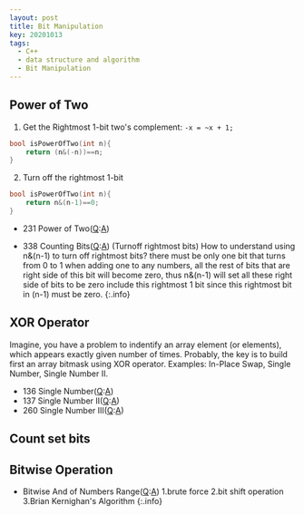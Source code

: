 ```yaml
---
layout: post
title: Bit Manipulation
key: 20201013
tags:
  - C++
  - data structure and algorithm
  - Bit Manipulation
---
```


## Power of Two
1. Get the Rightmost 1-bit
two's complement:
`-x = ~x + 1;`

``` c++
bool isPowerOfTwo(int n){
	return (n&(-n))==n;
}
```

2. Turn off the rightmost 1-bit
``` c++
bool isPowerOfTwo(int n){
	return n&(n-1)==0;
}
```

* 231 Power of Two([Q](https://leetcode.com/problems/power-of-two/):[A]())
<!--more-->
* 338 Counting Bits([Q](https://leetcode.com/problems/counting-bits/):[A]())
(Turnoff rightmost bits)
How to understand using n&(n-1) to turn off rightmost bits?
there must be only one bit that turns from 0 to 1 when adding one to any numbers, all the rest of bits that are right side of this bit will become zero, thus n&(n-1) will set all these right side of bits to be zero include this rightmost 1 bit since this rightmost bit in (n-1) must be zero.
{:.info}

## XOR Operator
Imagine, you have a problem to indentify an array element (or elements), which appears exactly given number of times. Probably, the key is to build first an array bitmask using XOR operator. Examples: In-Place Swap, Single Number, Single Number II.

* 136 Single Number([Q](https://leetcode.com/problems/single-number/):[A]())
* 137 Single Number II([Q](https://leetcode.com/problems/single-number-ii/):[A]())
* 260 Single Number III([Q](https://leetcode.com/problems/single-number-iii/):[A]())



## Count set bits


## Bitwise Operation
* Bitwise And of Numbers Range([Q](https://leetcode.com/problems/bitwise-and-of-numbers-range/):[A]())
1.brute force 2.bit shift operation 3.Brian Kernighan's Algorithm
{:.info}



